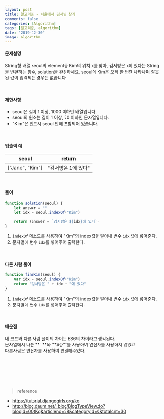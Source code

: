 ```yaml
---
layout: post
title: 알고리즘 - 서울에서 김서방 찾기
comments: false
categories: [Algorithm]
tags: [알고리즘, algorithm]
date: "2019-12-30"
image: algorithm
---
```


#### 문제설명

String형 배열 seoul의 element중 Kim의 위치 x를 찾아, 김서방은 x에 있다는 String을 반환하는 함수, solution을 완성하세요. seoul에 Kim은 오직 한 번만 나타나며 잘못된 값이 입력되는 경우는 없습니다.

<br>

#### 제한사항

-   seoul은 길이 1 이상, 1000 이하인 배열입니다.
-   seoul의 원소는 길이 1 이상, 20 이하인 문자열입니다.
-   "Kim"은 반드시 seoul 안에 포함되어 있습니다.

<br>

#### 입출력 예

| seoul           | return              |
| --------------- | ------------------- |
| ["Jane", "Kim"] | "김서방은 1에 있다" |

<br>

#### **풀이**

```javascript
function solution(seoul) {
    let answer = ""
    let idx = seoul.indexOf("Kim")

    return (answer = `김서방은 ${idx}에 있다`)
}
```

1. `indexOf` 메소드를 사용하여 "Kim"의 index값을 알아내 변수 `idx` 값에 넣어준다.
2. 문자열에 변수 `idx`를 넣어주어 출력한다.

<br>

#### **다른 사람 풀이**

```javascript
function findKim(seoul) {
    var idx = seoul.indexOf("Kim")
    return "김서방은 " + idx + "에 있다"
}
```

1. `indexOf` 메소드를 사용하여 "Kim"의 index값을 알아내 변수 `idx` 값에 넣어준다.
2. 문자열에 변수 `idx`를 넣어주어 출력한다.

<br>

#### **배운점**

내 코드와 다른 사람 풀이의 차이는 ES6의 차이라고 생각된다.  
문자열에서 나는 **``**와 **\${}**를 사용하여 연산자를 사용하지 않았고  
다른사람은 연산자를 사용하여 연결해주었다.

<br><br><br><br><br>

> <subtitle>reference</subtitle>

-   https://tutorial.djangogirls.org/ko
-   http://blog.daum.net/_blog/BlogTypeView.do?blogid=0QtKg&articleno=28&categoryId=0&totalcnt=30

<br><br><br><br><br>
